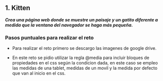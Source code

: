 ## 1. Kitten

***Crea una página web donde se muestre un paisaje y un gatito diferente a medida que la ventana del navegador se haga más pequeña.***


### Pasos puntuales para realizar el reto
-  Para realizar el reto primero se descargo las imagenes de google drive.

- En este reto se pidio utilizar la regla @media para incluir bloques de propiedades en el css según la condicion dada, en este caso se     empleo las medidas de una tablet, medidas de un movil y la medida por defecto que van al inicio en el css.

